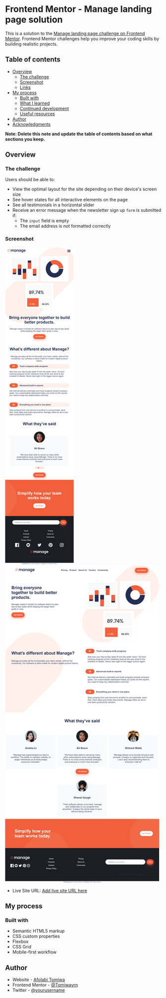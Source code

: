 # Frontend Mentor - Manage landing page solution

This is a solution to the [Manage landing page challenge on Frontend Mentor](https://www.frontendmentor.io/challenges/manage-landing-page-SLXqC6P5). Frontend Mentor challenges help you improve your coding skills by building realistic projects. 

## Table of contents

- [Overview](#overview)
  - [The challenge](#the-challenge)
  - [Screenshot](#screenshot)
  - [Links](#links)
- [My process](#my-process)
  - [Built with](#built-with)
  - [What I learned](#what-i-learned)
  - [Continued development](#continued-development)
  - [Useful resources](#useful-resources)
- [Author](#author)
- [Acknowledgments](#acknowledgments)

**Note: Delete this note and update the table of contents based on what sections you keep.**

## Overview

### The challenge

Users should be able to:

- View the optimal layout for the site depending on their device's screen size
- See hover states for all interactive elements on the page
- See all testimonials in a horizontal slider
- Receive an error message when the newsletter sign up `form` is submitted if:
  - The `input` field is empty
  - The email address is not formatted correctly

### Screenshot

![](./screenshot.png)
![](./screenshot-2.png)



- Live Site URL: [Add live site URL here](https://tomiwayrn.github.io/manage-landing-page/)

## My process

### Built with

- Semantic HTML5 markup
- CSS custom properties
- Flexbox
- CSS Grid
- Mobile-first workflow

## Author

- Website - [Afolabi Tomiwa](https://github.com/Tomiwayrn)
- Frontend Mentor - [@Tomiwayrn](https://www.frontendmentor.io/profile/Tomiwayrn)
- Twitter - [@yourusername](https://www.twitter.com/Ayo_YRN)
